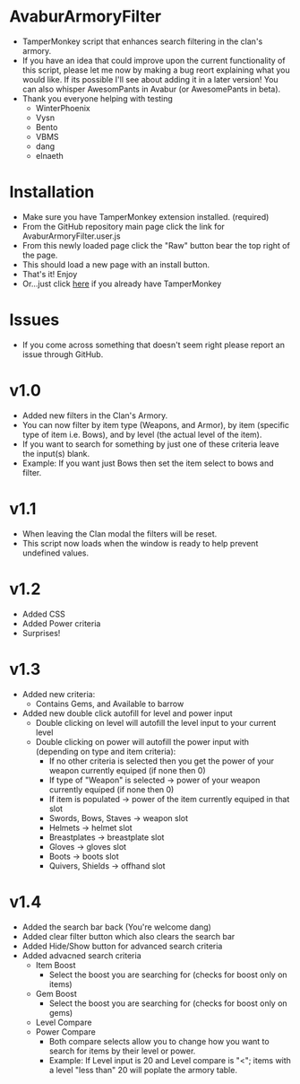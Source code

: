 # AvaburArmoryFilter
- TamperMonkey script that enhances search filtering in the clan's armory.
- If you have an idea that could improve upon the current functionality of this script, please let me now by making a bug reort explaining what you would like. If its possible I'll see about adding it in a later version! You can also whisper AwesomPants in Avabur (or AwesomePants in beta).
- Thank you everyone helping with testing
  - WinterPhoenix
  - Vysn
  - Bento
  - VBMS
  - dang
  - elnaeth


# Installation
- Make sure you have TamperMonkey extension installed. (required)
- From the GitHub repository main page click the link for AvaburArmoryFilter.user.js
- From this newly loaded page click the "Raw" button bear the top right of the page.
- This should load a new page with an install button.
- That's it! Enjoy
- Or...just click [here](https://github.com/theCanadianHat/AvaburArmoryFilter/raw/master/AvaburArmoryFilter.user.js) if you already have TamperMonkey

# Issues
- If you come across something that doesn't seem right please report an issue through GitHub.

# v1.0
- Added new filters in the Clan's Armory. 
- You can now filter by item type (Weapons, and Armor), by item (specific type of item i.e. Bows), and by level (the actual level of the item). 
- If you want to search for something by just one of these criteria leave the input(s) blank. 
- Example: If you want just Bows then set the item select to bows and filter.

# v1.1
- When leaving the Clan modal the filters will be reset.
- This script now loads when the window is ready to help prevent undefined values.

# v1.2
- Added CSS 
- Added Power criteria
- Surprises!

# v1.3
- Added new criteria: 
  - Contains Gems, and Available to barrow 
- Added new double click autofill for level and power input
  - Double clicking on level will autofill the level input to your current level
  - Double clicking on power will autofill the power input with (depending on type and item criteria):
    - If no other criteria is selected then you get the power of your weapon currently equiped (if none then 0)
    - If type of "Weapon" is selected -> power of your weapon currently equiped (if none then 0)
    - If item is populated -> power of the item currently equiped in that slot
    - Swords, Bows, Staves -> weapon slot
    - Helmets -> helmet slot
    - Breastplates -> breastplate slot
    - Gloves -> gloves slot
    - Boots -> boots slot
    - Quivers, Shields -> offhand slot

# v1.4
- Added the search bar back (You're welcome dang)
- Added clear filter button which also clears the search bar
- Added Hide/Show button for advanced search criteria
- Added advacned search criteria
  - Item Boost
    - Select the boost you are searching for (checks for boost only on items)
  - Gem Boost
    - Select the boost you are searching for (checks for boost only on gems)
  - Level Compare
  - Power Compare
    - Both compare selects allow you to change how you want to search for items by their level or power.
    - Example: If Level input is 20 and Level compare is "<"; items with a level "less than" 20 will poplate the armory table.
